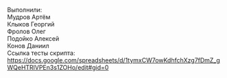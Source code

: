 Выполнили:  
Мудров Артём  
Клыков Георгий  
Фролов Олег  
Подойко Алексей  
Конов Даниил  
Ссылка тесты скрипта:  
https://docs.google.com/spreadsheets/d/1tymxCW7owKdhfchXzg7fDmZ_gWQeHTRlVPEn3s1ZOHo/edit#gid=0
